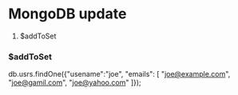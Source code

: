 # MongoDB update

1. $addToSet


### $addToSet

db.usrs.findOne({"usename":"joe", "emails": [
	"joe@example.com",
	"joe@gamil.com",
	"joe@yahoo.com"
]});
